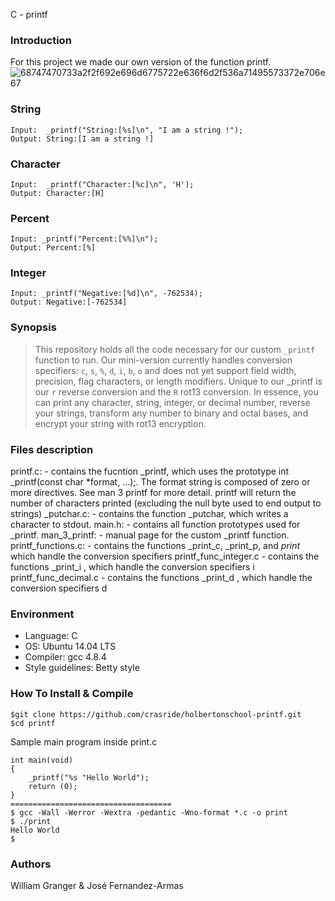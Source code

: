 C - printf
### Introduction

For this project we made our own version of the function printf.
![68747470733a2f2f692e696d6775722e636f6d2f536a71495573372e706e67](https://user-images.githubusercontent.com/105505927/178279750-67811154-48ec-4467-9dc4-e89813768989.png)

### String
    Input:  _printf("String:[%s]\n", "I am a string !");
    Output: String:[I am a string !]
### Character
    Input:  _printf("Character:[%c]\n", 'H');
    Output: Character:[H]
### Percent
    Input: _printf("Percent:[%%]\n");
    Output: Percent:[%]
### Integer
    Input: _printf("Negative:[%d]\n", -762534);
    Output: Negative:[-762534]
    
### Synopsis
> This repository holds all the code necessary for our custom ```_printf```
> function to run. Our mini-version currently handles conversion specifiers:
> ```c```, ```s```, ```%```, ```d```, ```i```, ```b```, ```o``` and does not yet
> support field width, precision, flag characters, or length modifiers. Unique to our _printf is our ```r```
> reverse conversion and the ```R``` rot13 conversion. In essence, you can
> print any character, string, integer, or decimal number, reverse your strings, 
> transform any number to binary and octal bases, and encrypt your string with rot13 encryption. 


### Files description
 printf.c: - contains the fucntion _printf, which uses the prototype int _printf(const char *format, ...);. The format string is composed of zero or more directives.
    See man 3 printf for more detail. printf will return the number of characters printed (excluding the null byte used to end output to strings)
    _putchar.c: - contains the function _putchar, which writes a character to stdout.
    main.h: - contains all function prototypes used for _printf.
    man_3_printf: - manual page for the custom _printf function.
    printf_functions.c: - contains the functions _print_c, _print_p, and _print_ which handle the conversion specifiers
    printf_func_integer.c - contains the functions _print_i , which handle the conversion specifiers i
    printf_func_decimal.c - contains the functions _print_d , which handle the conversion specifiers d


### Environment
* Language: C
* OS: Ubuntu 14.04 LTS
* Compiler: gcc 4.8.4
* Style guidelines: Betty style

### How To Install & Compile
```
$git clone https://github.com/crasride/holbertonschool-printf.git
$cd printf
```
Sample main program inside print.c

```
int main(void)
{
	_printf("%s "Hello World");
	return (0);
}
====================================
$ gcc -Wall -Werror -Wextra -pedantic -Wno-format *.c -o print
$ ./print
Hello World
$
```

### Authors
William Granger & José Fernandez-Armas
